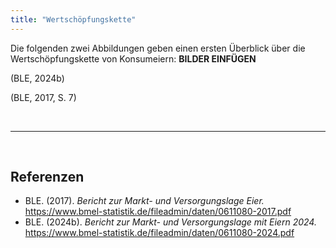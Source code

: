 ```yaml
---
title: "Wertschöpfungskette"
---
```



Die folgenden zwei Abbildungen geben einen ersten Überblick über die Wertschöpfungskette von Konsumeiern:
**BILDER EINFÜGEN**

(BLE, 2024b)

(BLE, 2017, S. 7)

<br>

---

<br> 

## Referenzen
- BLE. (2017). *Bericht zur Markt- und Versorgungslage Eier.* <https://www.bmel-statistik.de/fileadmin/daten/0611080-2017.pdf>
- BLE. (2024b). *Bericht zur Markt- und Versorgungslage mit Eiern 2024.* <https://www.bmel-statistik.de/fileadmin/daten/0611080-2024.pdf>
